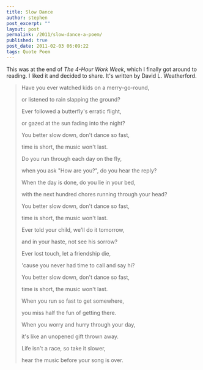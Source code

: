 ```yaml
---
title: Slow Dance
author: stephen
post_excerpt: ""
layout: post
permalink: /2011/slow-dance-a-poem/
published: true
post_date: 2011-02-03 06:09:22
tags: Quote Poem
---
```

This was at the end of <em>The 4-Hour Work Week</em>, which I finally got around to reading. I liked it and decided to share. It's written by David L. Weatherford.
<blockquote>Have you ever watched kids on a merry-go-round,

or listened to rain slapping the ground?

Ever followed a butterfly's erratic flight,

or gazed at the sun fading into the night?

You better slow down, don't dance so fast,

time is short, the music won't last.

Do you run through each day on the fly,

when you ask "How are you?", do you hear the reply?

When the day is done, do you lie in your bed,

with the next hundred chores running through your head?

You better slow down, don't dance so fast,

time is short, the music won't last.

Ever told your child, we'll do it tomorrow,

and in your haste, not see his sorrow?

Ever lost touch, let a friendship die,

'cause you never had time to call and say hi?

You better slow down, don't dance so fast,

time is short, the music won't last.

When you run so fast to get somewhere,

you miss half the fun of getting there.

When you worry and hurry through your day,

it's like an unopened gift thrown away.

Life isn't a race, so take it slower,

hear the music before your song is over.</blockquote>
